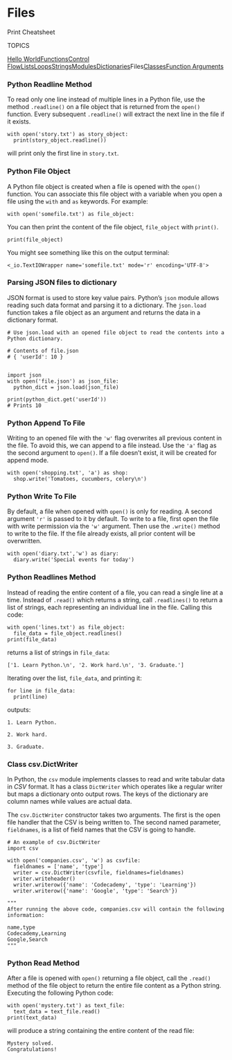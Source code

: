 # Files

Print Cheatsheet



TOPICS

[Hello World](https://www.codecademy.com/learn/learn-python-3/modules/learn-python3-hello-world/cheatsheet)[Functions](https://www.codecademy.com/learn/learn-python-3/modules/learn-python3-functions/cheatsheet)[Control Flow](https://www.codecademy.com/learn/learn-python-3/modules/learn-python3-control-flow/cheatsheet)[Lists](https://www.codecademy.com/learn/learn-python-3/modules/learn-python3-lists/cheatsheet)[Loops](https://www.codecademy.com/learn/learn-python-3/modules/learn-python3-loops/cheatsheet)[Strings](https://www.codecademy.com/learn/learn-python-3/modules/learn-python3-strings/cheatsheet)[Modules](https://www.codecademy.com/learn/learn-python-3/modules/learn-python3-modules/cheatsheet)[Dictionaries](https://www.codecademy.com/learn/learn-python-3/modules/learn-python3-dictionaries/cheatsheet)Files[Classes](https://www.codecademy.com/learn/learn-python-3/modules/learn-python3-classes/cheatsheet)[Function Arguments](https://www.codecademy.com/learn/learn-python-3/modules/learn-python3-function-arguments/cheatsheet)

### Python Readline Method

To read only one line instead of multiple lines in a Python file, use the method `.readline()` on a file object that is returned from the `open()` function. Every subsequent `.readline()` will extract the next line in the file if it exists.

```
with open('story.txt') as story_object:
  print(story_object.readline())
```

will print only the first line in `story.txt`.

### Python File Object

A Python file object is created when a file is opened with the `open()` function. You can associate this file object with a variable when you open a file using the `with` and `as` keywords. For example:

```
with open('somefile.txt') as file_object:
```

You can then print the content of the file object, `file_object` with `print()`.

```
print(file_object)
```

You might see something like this on the output terminal:

```
<_io.TextIOWrapper name='somefile.txt' mode='r' encoding='UTF-8'>
```

### Parsing JSON files to dictionary

JSON format is used to store key value pairs. Python’s `json` module allows reading such data format and parsing it to a dictionary. The `json.load` function takes a file object as an argument and returns the data in a dictionary format.

```
# Use json.load with an opened file object to read the contents into a Python dictionary.
 
# Contents of file.json
# { 'userId': 10 }
 
 
import json
with open('file.json') as json_file:
  python_dict = json.load(json_file)
  
print(python_dict.get('userId'))
# Prints 10
```

### Python Append To File

Writing to an opened file with the `'w'` flag overwrites all previous content in the file. To avoid this, we can append to a file instead. Use the `'a'` flag as the second argument to `open()`. If a file doesn’t exist, it will be created for append mode.

```
with open('shopping.txt', 'a') as shop:
  shop.write('Tomatoes, cucumbers, celery\n')
```

### Python Write To File

By default, a file when opened with `open()` is only for reading. A second argument `'r'` is passed to it by default. To write to a file, first open the file with write permission via the `'w'` argument. Then use the `.write()` method to write to the file. If the file already exists, all prior content will be overwritten.

```
with open('diary.txt','w') as diary:
  diary.write('Special events for today')
```

### Python Readlines Method

Instead of reading the entire content of a file, you can read a single line at a time. Instead of `.read()` which returns a string, call `.readlines()` to return a list of strings, each representing an individual line in the file. Calling this code:

```
with open('lines.txt') as file_object:
  file_data = file_object.readlines()
print(file_data)
```

returns a list of strings in `file_data`:

```
['1. Learn Python.\n', '2. Work hard.\n', '3. Graduate.']
```

Iterating over the list, `file_data`, and printing it:

```
for line in file_data:
  print(line)
```

outputs:

```
1. Learn Python.
 
2. Work hard.
 
3. Graduate.
```

### Class csv.DictWriter

In Python, the `csv` module implements classes to read and write tabular data in *CSV* format. It has a class `DictWriter` which operates like a regular writer but maps a dictionary onto output rows. The keys of the dictionary are column names while values are actual data.

The `csv.DictWriter` constructor takes two arguments. The first is the open file handler that the CSV is being written to. The second named parameter, `fieldnames`, is a list of field names that the CSV is going to handle.

```
# An example of csv.DictWriter
import csv
 
with open('companies.csv', 'w') as csvfile:
  fieldnames = ['name', 'type']
  writer = csv.DictWriter(csvfile, fieldnames=fieldnames)
  writer.writeheader()
  writer.writerow({'name': 'Codecademy', 'type': 'Learning'})
  writer.writerow({'name': 'Google', 'type': 'Search'})
 
"""
After running the above code, companies.csv will contain the following information:
 
name,type
Codecademy,Learning
Google,Search
"""
```

### Python Read Method

After a file is opened with `open()` returning a file object, call the `.read()` method of the file object to return the entire file content as a Python string. Executing the following Python code:

```
with open('mystery.txt') as text_file:
  text_data = text_file.read()
print(text_data)
```

will produce a string containing the entire content of the read file:

```
Mystery solved. 
Congratulations!
```
